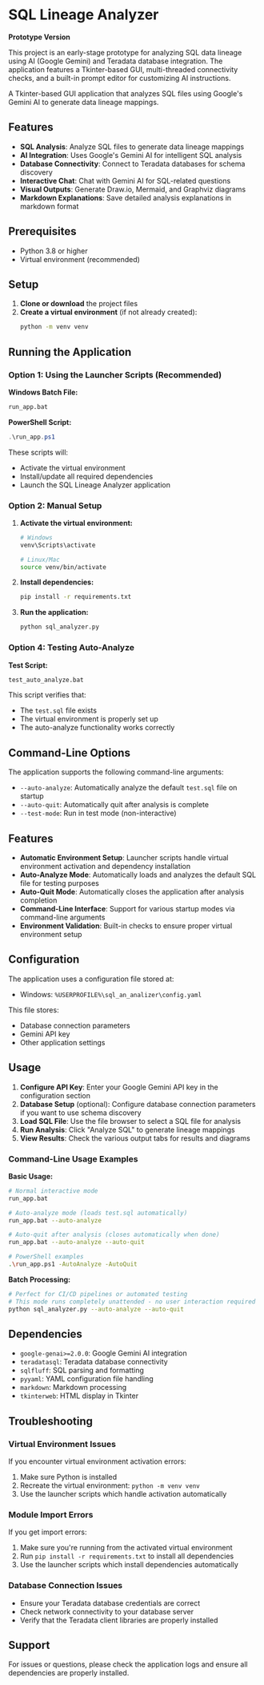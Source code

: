 # SQL Lineage Analyzer

**Prototype Version**

This project is an early-stage prototype for analyzing SQL data lineage using AI (Google Gemini) and Teradata database integration. The application features a Tkinter-based GUI, multi-threaded connectivity checks, and a built-in prompt editor for customizing AI instructions.

A Tkinter-based GUI application that analyzes SQL files using Google's Gemini AI to generate data lineage mappings.

## Features

- **SQL Analysis**: Analyze SQL files to generate data lineage mappings
- **AI Integration**: Uses Google's Gemini AI for intelligent SQL analysis
- **Database Connectivity**: Connect to Teradata databases for schema discovery
- **Interactive Chat**: Chat with Gemini AI for SQL-related questions
- **Visual Outputs**: Generate Draw.io, Mermaid, and Graphviz diagrams
- **Markdown Explanations**: Save detailed analysis explanations in markdown format

## Prerequisites

- Python 3.8 or higher
- Virtual environment (recommended)

## Setup

1. **Clone or download** the project files
2. **Create a virtual environment** (if not already created):
   ```bash
   python -m venv venv
   ```

## Running the Application

### Option 1: Using the Launcher Scripts (Recommended)

**Windows Batch File:**
```bash
run_app.bat
```

**PowerShell Script:**
```powershell
.\run_app.ps1
```

These scripts will:
- Activate the virtual environment
- Install/update all required dependencies
- Launch the SQL Lineage Analyzer application

### Option 2: Manual Setup

1. **Activate the virtual environment:**
   ```bash
   # Windows
   venv\Scripts\activate

   # Linux/Mac
   source venv/bin/activate
   ```

2. **Install dependencies:**
   ```bash
   pip install -r requirements.txt
   ```

3. **Run the application:**
   ```bash
   python sql_analyzer.py
   ```

### Option 4: Testing Auto-Analyze

**Test Script:**
```bash
test_auto_analyze.bat
```

This script verifies that:
- The `test.sql` file exists
- The virtual environment is properly set up
- The auto-analyze functionality works correctly

## Command-Line Options

The application supports the following command-line arguments:

- `--auto-analyze`: Automatically analyze the default `test.sql` file on startup
- `--auto-quit`: Automatically quit after analysis is complete
- `--test-mode`: Run in test mode (non-interactive)

## Features

- **Automatic Environment Setup**: Launcher scripts handle virtual environment activation and dependency installation
- **Auto-Analyze Mode**: Automatically loads and analyzes the default SQL file for testing purposes
- **Auto-Quit Mode**: Automatically closes the application after analysis completion
- **Command-Line Interface**: Support for various startup modes via command-line arguments
- **Environment Validation**: Built-in checks to ensure proper virtual environment setup

## Configuration

The application uses a configuration file stored at:
- Windows: `%USERPROFILE%\sql_an_analizer\config.yaml`

This file stores:
- Database connection parameters
- Gemini API key
- Other application settings

## Usage

1. **Configure API Key**: Enter your Google Gemini API key in the configuration section
2. **Database Setup** (optional): Configure database connection parameters if you want to use schema discovery
3. **Load SQL File**: Use the file browser to select a SQL file for analysis
4. **Run Analysis**: Click "Analyze SQL" to generate lineage mappings
5. **View Results**: Check the various output tabs for results and diagrams

### Command-Line Usage Examples

**Basic Usage:**
```bash
# Normal interactive mode
run_app.bat

# Auto-analyze mode (loads test.sql automatically)
run_app.bat --auto-analyze

# Auto-quit after analysis (closes automatically when done)
run_app.bat --auto-analyze --auto-quit

# PowerShell examples
.\run_app.ps1 -AutoAnalyze -AutoQuit
```

**Batch Processing:**
```bash
# Perfect for CI/CD pipelines or automated testing
# This mode runs completely unattended - no user interaction required
python sql_analyzer.py --auto-analyze --auto-quit
```

## Dependencies

- `google-genai>=2.0.0`: Google Gemini AI integration
- `teradatasql`: Teradata database connectivity
- `sqlfluff`: SQL parsing and formatting
- `pyyaml`: YAML configuration file handling
- `markdown`: Markdown processing
- `tkinterweb`: HTML display in Tkinter

## Troubleshooting

### Virtual Environment Issues
If you encounter virtual environment activation errors:
1. Make sure Python is installed
2. Recreate the virtual environment: `python -m venv venv`
3. Use the launcher scripts which handle activation automatically

### Module Import Errors
If you get import errors:
1. Make sure you're running from the activated virtual environment
2. Run `pip install -r requirements.txt` to install all dependencies
3. Use the launcher scripts which install dependencies automatically

### Database Connection Issues
- Ensure your Teradata database credentials are correct
- Check network connectivity to your database server
- Verify that the Teradata client libraries are properly installed

## Support

For issues or questions, please check the application logs and ensure all dependencies are properly installed.

